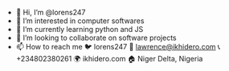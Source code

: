 - 👋 Hi, I’m @lorens247
- 👀 I’m interested in computer softwares
- 🌱 I’m currently learning python and JS
- 💞️ I’m looking to collaborate on software projects
- 📫 How to reach me 
     🐦 lorens247
     📧 lawrence@ikhidero.com
     📞 +234802380261
     🌍 ikhidero.com
     🏠 Niger Delta, Nigeria
<!---
lorens247/lorens247 is a ✨ special ✨ repository because its `README.md` (this file) appears on your GitHub profile.
You can click the Preview link to take a look at your changes.
--->
